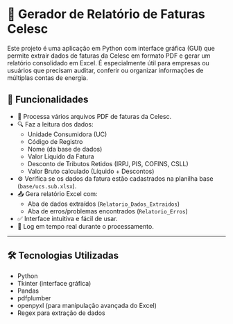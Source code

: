 # 📑 Gerador de Relatório de Faturas Celesc

Este projeto é uma aplicação em Python com interface gráfica (GUI) que permite extrair dados de faturas da Celesc em formato PDF e gerar um relatório consolidado em Excel. É especialmente útil para empresas ou usuários que precisam auditar, conferir ou organizar informações de múltiplas contas de energia.

## 🚀 Funcionalidades

- 📄 Processa vários arquivos PDF de faturas da Celesc.
- 🔍 Faz a leitura dos dados:
  - Unidade Consumidora (UC)
  - Código de Registro
  - Nome (da base de dados)
  - Valor Líquido da Fatura
  - Desconto de Tributos Retidos (IRPJ, PIS, COFINS, CSLL)
  - Valor Bruto calculado (Líquido + Descontos)
- ⚙️ Verifica se os dados da fatura estão cadastrados na planilha base (`base/ucs.sub.xlsx`).
- 📤 Gera relatório Excel com:
  - Aba de dados extraídos (`Relatorio_Dados_Extraidos`)
  - Aba de erros/problemas encontrados (`Relatorio_Erros`)
- ✅ Interface intuitiva e fácil de usar.
- 🔔 Log em tempo real durante o processamento.

---

## 🛠️ Tecnologias Utilizadas

- Python
- Tkinter (interface gráfica)
- Pandas
- pdfplumber
- openpyxl (para manipulação avançada do Excel)
- Regex para extração de dados



